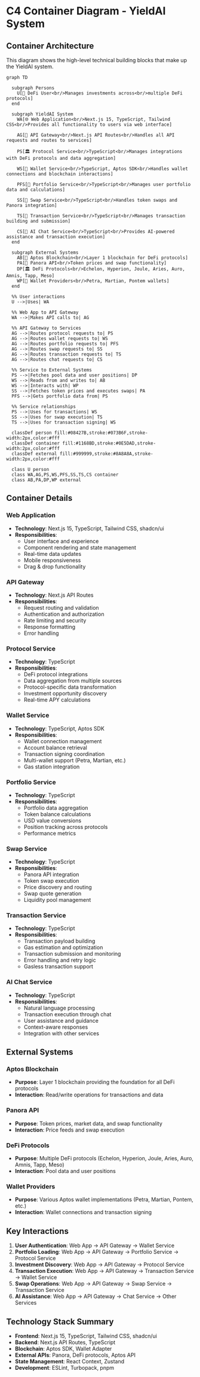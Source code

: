 # C4 Container Diagram - YieldAI System

## Container Architecture

This diagram shows the high-level technical building blocks that make up the YieldAI system.

```mermaid
graph TD

  subgraph Persons
    U[👤 DeFi User<br/>Manages investments across<br/>multiple DeFi protocols]
  end

  subgraph YieldAI System
    WA[🌐 Web Application<br/>Next.js 15, TypeScript, Tailwind CSS<br/>Provides all functionality to users via web interface]
    
    AG[🚪 API Gateway<br/>Next.js API Routes<br/>Handles all API requests and routes to services]
    
    PS[🏛️ Protocol Service<br/>TypeScript<br/>Manages integrations with DeFi protocols and data aggregation]
    
    WS[👛 Wallet Service<br/>TypeScript, Aptos SDK<br/>Handles wallet connections and blockchain interactions]
    
    PFS[💼 Portfolio Service<br/>TypeScript<br/>Manages user portfolio data and calculations]
    
    SS[💱 Swap Service<br/>TypeScript<br/>Handles token swaps and Panora integration]
    
    TS[🔨 Transaction Service<br/>TypeScript<br/>Manages transaction building and submission]
    
    CS[🤖 AI Chat Service<br/>TypeScript<br/>Provides AI-powered assistance and transaction execution]
  end

  subgraph External Systems
    AB[🔗 Aptos Blockchain<br/>Layer 1 blockchain for DeFi protocols]
    PA[💱 Panora API<br/>Token prices and swap functionality]
    DP[🏛️ DeFi Protocols<br/>Echelon, Hyperion, Joule, Aries, Auro, Amnis, Tapp, Meso]
    WP[👛 Wallet Providers<br/>Petra, Martian, Pontem wallets]
  end

  %% User interactions
  U -->|Uses| WA

  %% Web App to API Gateway
  WA -->|Makes API calls to| AG

  %% API Gateway to Services
  AG -->|Routes protocol requests to| PS
  AG -->|Routes wallet requests to| WS
  AG -->|Routes portfolio requests to| PFS
  AG -->|Routes swap requests to| SS
  AG -->|Routes transaction requests to| TS
  AG -->|Routes chat requests to| CS

  %% Service to External Systems
  PS -->|Fetches pool data and user positions| DP
  WS -->|Reads from and writes to| AB
  WS -->|Interacts with| WP
  SS -->|Fetches token prices and executes swaps| PA
  PFS -->|Gets portfolio data from| PS

  %% Service relationships
  PS -->|Uses for transactions| WS
  SS -->|Uses for swap execution| TS
  TS -->|Uses for transaction signing| WS

  classDef person fill:#08427B,stroke:#073B6F,stroke-width:2px,color:#fff
  classDef container fill:#1168BD,stroke:#0E5DAD,stroke-width:2px,color:#fff
  classDef external fill:#999999,stroke:#8A8A8A,stroke-width:2px,color:#fff

  class U person
  class WA,AG,PS,WS,PFS,SS,TS,CS container
  class AB,PA,DP,WP external
```

## Container Details

### Web Application
- **Technology**: Next.js 15, TypeScript, Tailwind CSS, shadcn/ui
- **Responsibilities**:
  - User interface and experience
  - Component rendering and state management
  - Real-time data updates
  - Mobile responsiveness
  - Drag & drop functionality

### API Gateway
- **Technology**: Next.js API Routes
- **Responsibilities**:
  - Request routing and validation
  - Authentication and authorization
  - Rate limiting and security
  - Response formatting
  - Error handling

### Protocol Service
- **Technology**: TypeScript
- **Responsibilities**:
  - DeFi protocol integrations
  - Data aggregation from multiple sources
  - Protocol-specific data transformation
  - Investment opportunity discovery
  - Real-time APY calculations

### Wallet Service
- **Technology**: TypeScript, Aptos SDK
- **Responsibilities**:
  - Wallet connection management
  - Account balance retrieval
  - Transaction signing coordination
  - Multi-wallet support (Petra, Martian, etc.)
  - Gas station integration

### Portfolio Service
- **Technology**: TypeScript
- **Responsibilities**:
  - Portfolio data aggregation
  - Token balance calculations
  - USD value conversions
  - Position tracking across protocols
  - Performance metrics

### Swap Service
- **Technology**: TypeScript
- **Responsibilities**:
  - Panora API integration
  - Token swap execution
  - Price discovery and routing
  - Swap quote generation
  - Liquidity pool management

### Transaction Service
- **Technology**: TypeScript
- **Responsibilities**:
  - Transaction payload building
  - Gas estimation and optimization
  - Transaction submission and monitoring
  - Error handling and retry logic
  - Gasless transaction support

### AI Chat Service
- **Technology**: TypeScript
- **Responsibilities**:
  - Natural language processing
  - Transaction execution through chat
  - User assistance and guidance
  - Context-aware responses
  - Integration with other services

## External Systems

### Aptos Blockchain
- **Purpose**: Layer 1 blockchain providing the foundation for all DeFi protocols
- **Interaction**: Read/write operations for transactions and data

### Panora API
- **Purpose**: Token prices, market data, and swap functionality
- **Interaction**: Price feeds and swap execution

### DeFi Protocols
- **Purpose**: Multiple DeFi protocols (Echelon, Hyperion, Joule, Aries, Auro, Amnis, Tapp, Meso)
- **Interaction**: Pool data and user positions

### Wallet Providers
- **Purpose**: Various Aptos wallet implementations (Petra, Martian, Pontem, etc.)
- **Interaction**: Wallet connections and transaction signing

## Key Interactions

1. **User Authentication**: Web App → API Gateway → Wallet Service
2. **Portfolio Loading**: Web App → API Gateway → Portfolio Service → Protocol Service
3. **Investment Discovery**: Web App → API Gateway → Protocol Service
4. **Transaction Execution**: Web App → API Gateway → Transaction Service → Wallet Service
5. **Swap Operations**: Web App → API Gateway → Swap Service → Transaction Service
6. **AI Assistance**: Web App → API Gateway → Chat Service → Other Services

## Technology Stack Summary

- **Frontend**: Next.js 15, TypeScript, Tailwind CSS, shadcn/ui
- **Backend**: Next.js API Routes, TypeScript
- **Blockchain**: Aptos SDK, Wallet Adapter
- **External APIs**: Panora, DeFi protocols, Aptos API
- **State Management**: React Context, Zustand
- **Development**: ESLint, Turbopack, pnpm 